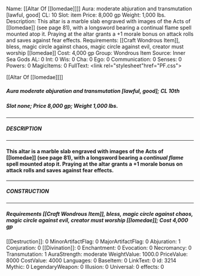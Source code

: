 Name: [[Altar Of [[Iomedae]]]]
Aura: moderate abjuration and transmutation [lawful, good]
CL: 10
Slot: item
Price: 8,000 gp
Weight: 1,000 lbs.
Description: This altar is a marble slab engraved with images of the Acts of [[Iomedae]] (see page 81), with a longsword bearing a continual flame spell mounted atop it. Praying at the altar grants a +1 morale bonus on attack rolls and saves against fear effects.
Requirements: [[Craft Wondrous Item]], bless, magic circle against chaos, magic circle against evil, creator must worship [[Iomedae]]
Cost: 4,000 gp
Group: Wondrous Item
Source: Inner Sea Gods
AL: 0
Int: 0
Wis: 0
Cha: 0
Ego: 0
Communication: 0
Senses: 0
Powers: 0
MagicItems: 0
FullText: <link rel="stylesheet"href="PF.css"><div class="heading"><p class="alignleft">[[Altar Of [[Iomedae]]]]</p><div style="clear: both;"></div></div><div><h5><b>Aura </b>moderate abjuration and transmutation [lawful, good]; <b>CL </b>10th</h5><h5><b>Slot </b>none; <b>Price </b>8,000 gp; <b>Weight </b>1,000 lbs.</h5></div><hr/><div><h5><b>DESCRIPTION</b></h5></div><hr/><div><h4><p>This altar is a marble slab engraved with images of the Acts of [[Iomedae]] (see page 81), with a longsword bearing a <i>continual flame</i> spell mounted atop it. Praying at the altar grants a +1 morale bonus on attack rolls and saves against fear effects.</p></h4></div><hr/><div><h5><b>CONSTRUCTION</b></h5></div><hr/><div><h5><b>Requirements </b>[[Craft Wondrous Item]], <i>bless</i>, <i>magic circle against chaos</i>, <i>magic circle against evil</i>, creator must worship [[Iomedae]]; <b>Cost </b>4,000 gp</h5></div>
[[Destruction]]: 0
MinorArtifactFlag: 0
MajorArtifactFlag: 0
Abjuration: 1
Conjuration: 0
[[Divination]]: 0
Enchantment: 0
Evocation: 0
Necromancy: 0
Transmutation: 1
AuraStrength: moderate
WeightValue: 1000.0
PriceValue: 8000
CostValue: 4000
Languages: 0
BaseItem: 0
LinkText: 0
id: 3214
Mythic: 0
LegendaryWeapon: 0
Illusion: 0
Universal: 0
effects: 0
